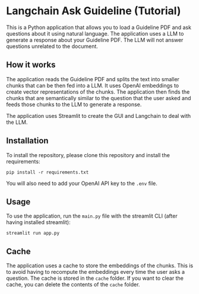 # Langchain Ask Guideline (Tutorial)

This is a Python application that allows you to load a Guideline PDF and ask questions about it using natural language. The application uses a LLM to generate a response about your Guideline PDF. The LLM will not answer questions unrelated to the document.

## How it works

The application reads the Guideline PDF and splits the text into smaller chunks that can be then fed into a LLM. It uses OpenAI embeddings to create vector representations of the chunks. The application then finds the chunks that are semantically similar to the question that the user asked and feeds those chunks to the LLM to generate a response.

The application uses Streamlit to create the GUI and Langchain to deal with the LLM.

## Installation

To install the repository, please clone this repository and install the requirements:

```
pip install -r requirements.txt
```

You will also need to add your OpenAI API key to the `.env` file.

## Usage

To use the application, run the `main.py` file with the streamlit CLI (after having installed streamlit):

```
streamlit run app.py
```

## Cache

The application uses a cache to store the embeddings of the chunks. This is to avoid having to recompute the embeddings every time the user asks a question. The cache is stored in the `cache` folder. If you want to clear the cache, you can delete the contents of the `cache` folder.
